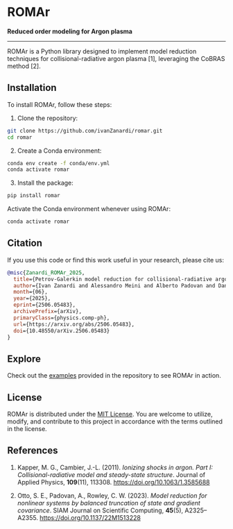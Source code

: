 # ROMAr

**Reduced order modeling for Argon plasma**

---

ROMAr is a Python library designed to implement model reduction techniques for collisional-radiative argon plasma [1], leveraging the CoBRAS method [2].

## Installation

To install ROMAr, follow these steps:

1. Clone the repository:

```bash
git clone https://github.com/ivanZanardi/romar.git
cd romar
```

2. Create a Conda environment:

```bash
conda env create -f conda/env.yml
conda activate romar
```

3. Install the package:

```bash
pip install romar
```

Activate the Conda environment whenever using ROMAr:

```bash
conda activate romar
```

## Citation

If you use this code or find this work useful in your research, please cite us:

```bibtex
@misc{Zanardi_ROMAr_2025,
  title={Petrov-Galerkin model reduction for collisional-radiative argon plasma},
  author={Ivan Zanardi and Alessandro Meini and Alberto Padovan and Daniel J. Bodony and Marco Panesi},
  month={06},
  year={2025},
  eprint={2506.05483},
  archivePrefix={arXiv},
  primaryClass={physics.comp-ph},
  url={https://arxiv.org/abs/2506.05483},
  doi={10.48550/arXiv.2506.05483}
}
```

## Explore

Check out the [examples](https://github.com/ivanZanardi/romar/tree/main/examples) provided in the repository to see ROMAr in action.

## License

ROMAr is distributed under the [MIT License](https://github.com/ivanZanardi/romar/blob/main/LICENSE). You are welcome to utilize, modify, and contribute to this project in accordance with the terms outlined in the license.

## References

1. Kapper, M. G., Cambier, J.-L. (2011). *Ionizing shocks in argon. Part I: Collisional-radiative model and steady-state structure*. Journal of Applied Physics, **109**(11), 113308. https://doi.org/10.1063/1.3585688

2. Otto, S. E., Padovan, A., Rowley, C. W. (2023). *Model reduction for nonlinear systems by balanced truncation of state and gradient covariance*. SIAM Journal on Scientific Computing, **45**(5), A2325–A2355. https://doi.org/10.1137/22M1513228
